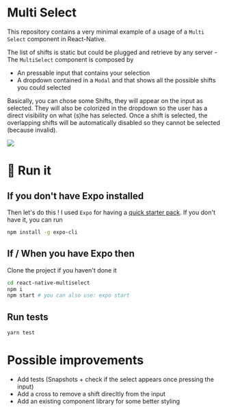 # Multi Select

This repository contains a very minimal example of a usage of a `Multi Select` component in React-Native.

The list of shifts is static but could be plugged and retrieve by any server - The `MultiSelect` component is composed by

- An pressable input that contains your selection
- A dropdown contained in a `Modal` and that shows all the possible shifts you could selected

Basically, you can chose some Shifts, they will appear on the input as selected. They will also be colorized in the dropdown so the user has a direct visibility on what (s)he has selected.
Once a shift is selected, the overlapping shifts will be automatically disabled so they cannot be selected (because invalid).

![](demo.gif)

# 🚀 Run it

## If you don't have Expo installed

Then let's do this ! I used `Expo` for having a [quick starter pack](https://facebook.github.io/react-native/docs/getting-started). If you don't have it, you can run

```bash
npm install -g expo-cli
```

## If / When you have Expo then

Clone the project if you haven't done it

```bash
cd react-native-multiselect
npm i
npm start # you can also use: expo start
```

## Run tests

```bash
yarn test
```

# Possible improvements

- Add tests (Snapshots + check if the select appears once pressing the input)
- Add a cross to remove a shift direcltly from the input
- Add an existing component library for some better styling
